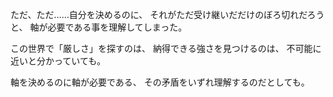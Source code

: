 ただ、ただ……自分を決めるのに、
それがただ受け継いだだけのぼろ切れだろうと、
軸が必要である事を理解してしまった。

この世界で「厳しさ」を探すのは、
納得できる強さを見つけるのは、
不可能に近いと分かっていても。

軸を決めるのに軸が必要である、
その矛盾をいずれ理解するのだとしても。


